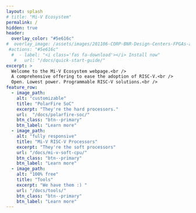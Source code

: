 ```yaml
---
layout: splash
# title: "Mi-V Ecosystem"
permalink: /
hidden: true
header:
  overlay_color: "#5e616c"
#  overlay_image: /assets/images/201106-CORP-BNR-Design-Centers-FPGAs-and-plds-Banner-1280x124.jpg
 #actions: "#5e616c"
  #  - label: "<i class='fas fa-download'></i> Install now"
   #   url: "/docs/quick-start-guide/"
excerpt: >
  Welcome to the Mi-V Ecosystem webpage.<br />
  A comprehensive offering to ease the adoption of RISC-V.<br /> 
  Open. Lowest power. Programmable RISC-V solutions.<br />
feature_row:
  - image_path: 
    alt: "customizable"
    title: "PolarFire SoC"
    excerpt: "They're the hard processors."
    url:  "/docs/polarfire-soc/"
    btn_class: "btn--primary"
    btn_label: "Learn more"
  - image_path: 
    alt: "fully responsive"
    title: "Mi-V RISC-V Processors"
    excerpt: "They're the soft processors"
    url: "/docs/mi-v-soft-cpu/"
    btn_class: "btn--primary"
    btn_label: "Learn more"
  - image_path: 
    alt: "100% free"
    title: "Tools"
    excerpt: "We have them :) "
    url: "/docs/tools/"
    btn_class: "btn--primary"
    btn_label: "Learn more" 
---
```

